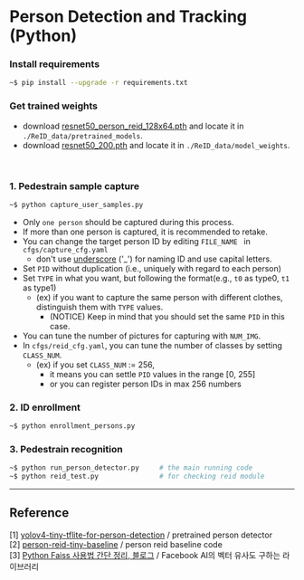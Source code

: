 # Person Detection and Tracking (Python)

### Install requirements
```bash
~$ pip install --upgrade -r requirements.txt
```

### Get trained weights 
* download [resnet50_person_reid_128x64.pth](https://drive.google.com/file/d/16RmXYOx06tIYfiAF9ej2iFn8SXKyCgbF/view?usp=sharing) and locate it in ```./ReID_data/pretrained_models```.
* download [resnet50_200.pth](https://drive.google.com/file/d/1VRTXhsXInUIRz1EUlCOEuDAxDtPi30Nh/view?usp=sharing) and locate it in ```./ReID_data/model_weights```. 

<br/>

### 1. Pedestrain sample capture 
```bash 
~$ python capture_user_samples.py
```
* Only ```one person``` should be captured during this process.
* If more than one person is captured, it is recommended to retake.
* You can change the target person ID by editing ```FILE_NAME ``` in ```cfgs/capture_cfg.yaml```
    * don't use [underscore](https://en.wikipedia.org/wiki/Underscore) ('_') for naming ID and use capital letters.
* Set ```PID``` without duplication (i.e., uniquely with regard to each person)
* Set ```TYPE``` in what you want, but following the format(e.g., ```t0``` as type0, ```t1``` as type1)
    * (ex) if you want to capture the same person with different clothes, distinguish them with ```TYPE``` values.
        * (NOTICE) Keep in mind that you should set the same ```PID``` in this case.
* You can tune the number of pictures for capturing with ```NUM_IMG```.         
* In ```cfgs/reid_cfg.yaml```, you can tune the number of classes by setting ```CLASS_NUM```. 
    * (ex) if you set ```CLASS_NUM``` := 256, 
        * it means you can settle ```PID``` values in the range [0, 255]
        * or you can register person IDs in max 256 numbers


### 2. ID enrollment 
```bash 
~$ python enrollment_persons.py
``` 


### 3. Pedestrain recognition 
```bash 
~$ python run_person_detector.py     # the main running code 
~$ python reid_test.py               # for checking reid module 
```



***
## Reference 
[1] [yolov4-tiny-tflite-for-person-detection](https://github.com/DoranLyong/yolov4-tiny-tflite-for-person-detection) / pretrained person detector <br/>
[2] [person-reid-tiny-baseline](https://github.com/DoranLyong/person-reid-tiny-baseline) / person reid baseline code <br/>
[3] [Python Faiss 사용법 간단 정리, 블로그](https://lsjsj92.tistory.com/605) / Facebook AI의 벡터 유사도 구하는 라이브러리 <br/>

